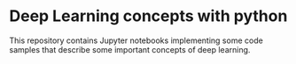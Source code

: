 # Deep Learning concepts with python
This repository contains Jupyter notebooks implementing some code samples that describe some important concepts of deep learning. 


